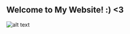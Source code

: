 ## Welcome to My Website! :)  <3

![alt text](https://sites.google.com/site/gretamarieh/_/rsrc/1337974893988/home/baby-panda-bears-cubs/mama%20and%20cub.jpg?height=320&width=307)
